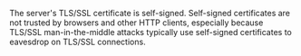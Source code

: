 The server's TLS/SSL certificate is self-signed. Self-signed
certificates are not trusted by browsers and other HTTP clients,
especially because TLS/SSL man-in-the-middle attacks typically use
self-signed certificates to eavesdrop on TLS/SSL connections.